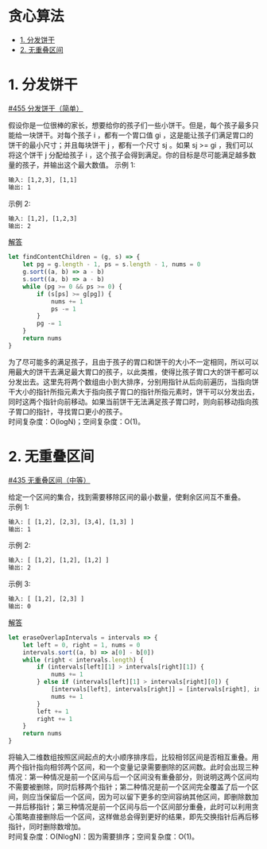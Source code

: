 # 贪心算法

* [1. 分发饼干](#1-分发饼干)
* [2. 无重叠区间](#2-无重叠区间)

# 1. 分发饼干

[#455 分发饼干（简单）](https://leetcode-cn.com/problems/assign-cookies/)

假设你是一位很棒的家长，想要给你的孩子们一些小饼干。但是，每个孩子最多只能给一块饼干。对每个孩子 i ，都有一个胃口值 gi ，这是能让孩子们满足胃口的饼干的最小尺寸；并且每块饼干 j ，都有一个尺寸 sj 。如果 sj >= gi ，我们可以将这个饼干 j 分配给孩子 i ，这个孩子会得到满足。你的目标是尽可能满足越多数量的孩子，并输出这个最大数值。 
示例 1:
```html
输入: [1,2,3], [1,1]
输出: 1
```
示例 2:
```html
输入: [1,2], [1,2,3]
输出: 2
```

[解答](src/assign-cookies.js)

```JavaScript
let findContentChildren = (g, s) => {
    let pg = g.length - 1, ps = s.length - 1, nums = 0
    g.sort((a, b) => a - b)
    s.sort((a, b) => a - b)
    while (pg >= 0 && ps >= 0) {
        if (s[ps] >= g[pg]) {
            nums += 1
            ps -= 1
        }
        pg -= 1
    }
    return nums
}
```

为了尽可能多的满足孩子，且由于孩子的胃口和饼干的大小不一定相同，所以可以用最大的饼干去满足最大胃口的孩子，以此类推，使得比孩子胃口大的饼干都可以分发出去。这里先将两个数组由小到大排序，分别用指针从后向前遍历，当指向饼干大小的指针所指元素大于指向孩子胃口的指针所指元素时，饼干可以分发出去，同时这两个指针向前移动。如果当前饼干无法满足孩子胃口时，则向前移动指向孩子胃口的指针，寻找胃口更小的孩子。  
时间复杂度：O(logN)；空间复杂度：O(1)。

# 2. 无重叠区间

[#435 无重叠区间（中等）](https://leetcode-cn.com/problems/non-overlapping-intervals/)

给定一个区间的集合，找到需要移除区间的最小数量，使剩余区间互不重叠。  
示例 1:
```html
输入: [ [1,2], [2,3], [3,4], [1,3] ]
输出: 1
```
示例 2:
```html
输入: [ [1,2], [1,2], [1,2] ]
输出: 2
```
示例 3:
```html
输入: [ [1,2], [2,3] ]
输出: 0
```

[解答](src/non-overlapping-intervals.js)

```JavaScript
let eraseOverlapIntervals = intervals => {
    let left = 0, right = 1, nums = 0
    intervals.sort((a, b) => a[0] - b[0])
    while (right < intervals.length) {
        if (intervals[left][1] > intervals[right][1]) {
            nums += 1
        } else if (intervals[left][1] > intervals[right][0]) {
            [intervals[left], intervals[right]] = [intervals[right], intervals[left]]
            nums += 1
        }
        left += 1
        right += 1
    }
    return nums
}
```

将输入二维数组按照区间起点的大小顺序排序后，比较相邻区间是否相互重叠。用两个指针指向相邻两个区间，和一个变量记录需要删除的区间数。此时会出现三种情况：第一种情况是前一个区间与后一个区间没有重叠部分，则说明这两个区间均不需要被删除，同时后移两个指针；第二种情况是前一个区间完全覆盖了后一个区间，则应当保留后一个区间，因为可以留下更多的空间容纳其他区间，即删除数加一并后移指针；第三种情况是前一个区间与后一个区间部分重叠，此时可以利用贪心策略直接删除后一个区间，这样做总会得到更好的结果，即先交换指针后再后移指针，同时删除数增加。  
时间复杂度：O(NlogN)：因为需要排序；空间复杂度：O(1)。